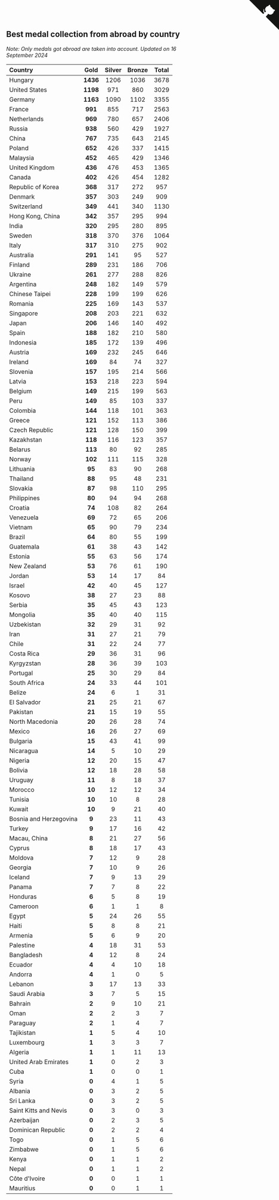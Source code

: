 ## Best medal collection from abroad by country

*Note: Only medals got abroad are taken into account.*
*Updated on 16 September 2024*

| Country | Gold | Silver | Bronze | Total |
| :--- | :--: | :--: | :--: | :--: |
| Hungary | **1436** | 1206 | 1036 | 3678 |
| United States | **1198** | 971 | 860 | 3029 |
| Germany | **1163** | 1090 | 1102 | 3355 |
| France | **991** | 855 | 717 | 2563 |
| Netherlands | **969** | 780 | 657 | 2406 |
| Russia | **938** | 560 | 429 | 1927 |
| China | **767** | 735 | 643 | 2145 |
| Poland | **652** | 426 | 337 | 1415 |
| Malaysia | **452** | 465 | 429 | 1346 |
| United Kingdom | **436** | 476 | 453 | 1365 |
| Canada | **402** | 426 | 454 | 1282 |
| Republic of Korea | **368** | 317 | 272 | 957 |
| Denmark | **357** | 303 | 249 | 909 |
| Switzerland | **349** | 441 | 340 | 1130 |
| Hong Kong, China | **342** | 357 | 295 | 994 |
| India | **320** | 295 | 280 | 895 |
| Sweden | **318** | 370 | 376 | 1064 |
| Italy | **317** | 310 | 275 | 902 |
| Australia | **291** | 141 | 95 | 527 |
| Finland | **289** | 231 | 186 | 706 |
| Ukraine | **261** | 277 | 288 | 826 |
| Argentina | **248** | 182 | 149 | 579 |
| Chinese Taipei | **228** | 199 | 199 | 626 |
| Romania | **225** | 169 | 143 | 537 |
| Singapore | **208** | 203 | 221 | 632 |
| Japan | **206** | 146 | 140 | 492 |
| Spain | **188** | 182 | 210 | 580 |
| Indonesia | **185** | 172 | 139 | 496 |
| Austria | **169** | 232 | 245 | 646 |
| Ireland | **169** | 84 | 74 | 327 |
| Slovenia | **157** | 195 | 214 | 566 |
| Latvia | **153** | 218 | 223 | 594 |
| Belgium | **149** | 215 | 199 | 563 |
| Peru | **149** | 85 | 103 | 337 |
| Colombia | **144** | 118 | 101 | 363 |
| Greece | **121** | 152 | 113 | 386 |
| Czech Republic | **121** | 128 | 150 | 399 |
| Kazakhstan | **118** | 116 | 123 | 357 |
| Belarus | **113** | 80 | 92 | 285 |
| Norway | **102** | 111 | 115 | 328 |
| Lithuania | **95** | 83 | 90 | 268 |
| Thailand | **88** | 95 | 48 | 231 |
| Slovakia | **87** | 98 | 110 | 295 |
| Philippines | **80** | 94 | 94 | 268 |
| Croatia | **74** | 108 | 82 | 264 |
| Venezuela | **69** | 72 | 65 | 206 |
| Vietnam | **65** | 90 | 79 | 234 |
| Brazil | **64** | 80 | 55 | 199 |
| Guatemala | **61** | 38 | 43 | 142 |
| Estonia | **55** | 63 | 56 | 174 |
| New Zealand | **53** | 76 | 61 | 190 |
| Jordan | **53** | 14 | 17 | 84 |
| Israel | **42** | 40 | 45 | 127 |
| Kosovo | **38** | 27 | 23 | 88 |
| Serbia | **35** | 45 | 43 | 123 |
| Mongolia | **35** | 40 | 40 | 115 |
| Uzbekistan | **32** | 29 | 31 | 92 |
| Iran | **31** | 27 | 21 | 79 |
| Chile | **31** | 22 | 24 | 77 |
| Costa Rica | **29** | 36 | 31 | 96 |
| Kyrgyzstan | **28** | 36 | 39 | 103 |
| Portugal | **25** | 30 | 29 | 84 |
| South Africa | **24** | 33 | 44 | 101 |
| Belize | **24** | 6 | 1 | 31 |
| El Salvador | **21** | 25 | 21 | 67 |
| Pakistan | **21** | 15 | 19 | 55 |
| North Macedonia | **20** | 26 | 28 | 74 |
| Mexico | **16** | 26 | 27 | 69 |
| Bulgaria | **15** | 43 | 41 | 99 |
| Nicaragua | **14** | 5 | 10 | 29 |
| Nigeria | **12** | 20 | 15 | 47 |
| Bolivia | **12** | 18 | 28 | 58 |
| Uruguay | **11** | 8 | 18 | 37 |
| Morocco | **10** | 12 | 12 | 34 |
| Tunisia | **10** | 10 | 8 | 28 |
| Kuwait | **10** | 9 | 21 | 40 |
| Bosnia and Herzegovina | **9** | 23 | 11 | 43 |
| Turkey | **9** | 17 | 16 | 42 |
| Macau, China | **8** | 21 | 27 | 56 |
| Cyprus | **8** | 18 | 17 | 43 |
| Moldova | **7** | 12 | 9 | 28 |
| Georgia | **7** | 10 | 9 | 26 |
| Iceland | **7** | 9 | 13 | 29 |
| Panama | **7** | 7 | 8 | 22 |
| Honduras | **6** | 5 | 8 | 19 |
| Cameroon | **6** | 1 | 1 | 8 |
| Egypt | **5** | 24 | 26 | 55 |
| Haiti | **5** | 8 | 8 | 21 |
| Armenia | **5** | 6 | 9 | 20 |
| Palestine | **4** | 18 | 31 | 53 |
| Bangladesh | **4** | 12 | 8 | 24 |
| Ecuador | **4** | 4 | 10 | 18 |
| Andorra | **4** | 1 | 0 | 5 |
| Lebanon | **3** | 17 | 13 | 33 |
| Saudi Arabia | **3** | 7 | 5 | 15 |
| Bahrain | **2** | 9 | 10 | 21 |
| Oman | **2** | 2 | 3 | 7 |
| Paraguay | **2** | 1 | 4 | 7 |
| Tajikistan | **1** | 5 | 4 | 10 |
| Luxembourg | **1** | 3 | 3 | 7 |
| Algeria | **1** | 1 | 11 | 13 |
| United Arab Emirates | **1** | 0 | 2 | 3 |
| Cuba | **1** | 0 | 0 | 1 |
| Syria | **0** | 4 | 1 | 5 |
| Albania | **0** | 3 | 2 | 5 |
| Sri Lanka | **0** | 3 | 2 | 5 |
| Saint Kitts and Nevis | **0** | 3 | 0 | 3 |
| Azerbaijan | **0** | 2 | 3 | 5 |
| Dominican Republic | **0** | 2 | 2 | 4 |
| Togo | **0** | 1 | 5 | 6 |
| Zimbabwe | **0** | 1 | 5 | 6 |
| Kenya | **0** | 1 | 1 | 2 |
| Nepal | **0** | 1 | 1 | 2 |
| Côte d'Ivoire | **0** | 0 | 1 | 1 |
| Mauritius | **0** | 0 | 1 | 1 |


<a href="https://github.com/jonatanklosko/wca_statistics" class="github-corner" aria-label="View source on Github"><svg width="80" height="80" viewBox="0 0 250 250" style="fill:#151513; color:#fff; position: absolute; top: 0; border: 0; right: 0;" aria-hidden="true"><path d="M0,0 L115,115 L130,115 L142,142 L250,250 L250,0 Z"></path><path d="M128.3,109.0 C113.8,99.7 119.0,89.6 119.0,89.6 C122.0,82.7 120.5,78.6 120.5,78.6 C119.2,72.0 123.4,76.3 123.4,76.3 C127.3,80.9 125.5,87.3 125.5,87.3 C122.9,97.6 130.6,101.9 134.4,103.2" fill="currentColor" style="transform-origin: 130px 106px;" class="octo-arm"></path><path d="M115.0,115.0 C114.9,115.1 118.7,116.5 119.8,115.4 L133.7,101.6 C136.9,99.2 139.9,98.4 142.2,98.6 C133.8,88.0 127.5,74.4 143.8,58.0 C148.5,53.4 154.0,51.2 159.7,51.0 C160.3,49.4 163.2,43.6 171.4,40.1 C171.4,40.1 176.1,42.5 178.8,56.2 C183.1,58.6 187.2,61.8 190.9,65.4 C194.5,69.0 197.7,73.2 200.1,77.6 C213.8,80.2 216.3,84.9 216.3,84.9 C212.7,93.1 206.9,96.0 205.4,96.6 C205.1,102.4 203.0,107.8 198.3,112.5 C181.9,128.9 168.3,122.5 157.7,114.1 C157.9,116.9 156.7,120.9 152.7,124.9 L141.0,136.5 C139.8,137.7 141.6,141.9 141.8,141.8 Z" fill="currentColor" class="octo-body"></path></svg></a><style>.github-corner:hover .octo-arm{animation:octocat-wave 560ms ease-in-out}@keyframes octocat-wave{0%,100%{transform:rotate(0)}20%,60%{transform:rotate(-25deg)}40%,80%{transform:rotate(10deg)}}@media (max-width:500px){.github-corner:hover .octo-arm{animation:none}.github-corner .octo-arm{animation:octocat-wave 560ms ease-in-out}}</style>
